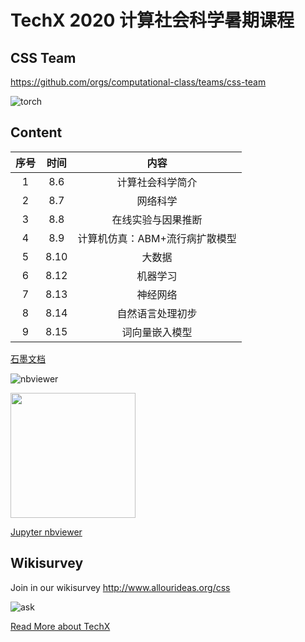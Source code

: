 # TechX 2020 计算社会科学暑期课程


## CSS Team

https://github.com/orgs/computational-class/teams/css-team



![torch](/assets/torch.gif)

## Content


| **序号**   | **时间**   | **内容**   |
|:----:|:----:|:----:|
| 1   | 8.6   | 计算社会科学简介   |
| 2   | 8.7   | 网络科学 |
| 3   | 8.8   | 在线实验与因果推断   |
| 4   | 8.9   | 计算机仿真：ABM+流行病扩散模型   |
| 5   | 8.10   | 大数据    |
| 6   | 8.12   | 机器学习   |
| 7   | 8.13   | 神经网络   |
| 8   | 8.14   | 自然语言处理初步   |
| 9   | 8.15   | 词向量嵌入模型   |


<!-- #region -->
[石墨文档](https://shimo.im/docs/98CYHd9wH8gGGVVJ)

![nbviewer](https://nbviewer.jupyter.org/static/img/nav_logo.svg)

<div><img src='/assets/nv_log.svg' width='200px' ><div>

[Jupyter nbviewer](https://nbviewer.jupyter.org/github/computational-class/css/tree/master/notebook/)


## Wikisurvey

Join in our wikisurvey http://www.allourideas.org/css

![ask](/assets/time.png)

[Read More about TechX](https://mp.weixin.qq.com/s/vI2A2Br9qRZYGjkgkng0GA)
<!-- #endregion -->
